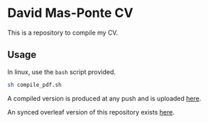 # David Mas-Ponte CV

This is a repository to compile my CV.

## Usage

In linux, use the `bash` script provided.

```bash
sh compile_pdf.sh 
```

A compiled version is produced at any push and is uploaded [here]().

An synced overleaf version of this repository exists [here](https://www.overleaf.com/project/60f5385361888611e14e8036).
